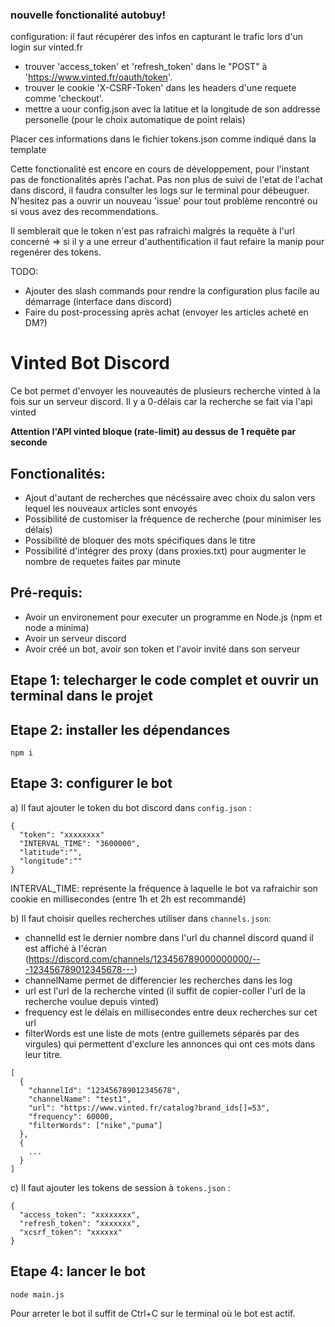 ### nouvelle fonctionalité autobuy!

configuration:
  il faut récupérer des infos en capturant le trafic lors d'un login sur vinted.fr
  - trouver 'access_token' et 'refresh_token' dans le "POST" à 'https://www.vinted.fr/oauth/token'.
  - trouver le cookie 'X-CSRF-Token' dans les headers d'une requete comme 'checkout'.
  - mettre a uour config.json avec la latitue et la longitude de son addresse personelle (pour le choix automatique de point relais)

Placer ces informations dans le fichier tokens.json comme indiqué dans la template

Cette fonctionalité est encore en cours de développement, pour l'instant pas de fonctionalités après l'achat.
Pas non plus de suivi de l'etat de l'achat dans discord, il faudra consulter les logs sur le terminal pour débeuguer.
N'hesitez pas a ouvrir un nouveau 'issue' pour tout problème rencontré ou si vous avez des recommendations.

Il semblerait que le token n'est pas rafraichi malgrés la requête à l'url concerné => si il y a une erreur d'authentification il faut refaire la manip pour regenérer des tokens.

TODO:
- Ajouter des slash commands pour rendre la configuration plus facile au démarrage (interface dans discord)
- Faire du post-processing après achat (envoyer les articles acheté en DM?)




# Vinted Bot Discord

Ce bot permet d'envoyer les nouveautés de plusieurs recherche vinted à la fois sur un serveur discord. Il y a 0-délais car la recherche se fait via l'api vinted

**Attention l'API vinted bloque (rate-limit) au dessus de 1 requête par seconde</font>**

Fonctionalités:
----------
- Ajout d'autant de recherches que nécéssaire avec choix du salon vers lequel les nouveaux articles sont envoyés
- Possibilité de customiser la fréquence de recherche (pour minimiser les délais)
- Possibilité de bloquer des mots spécifiques dans le titre
- Possibilité d'intégrer des proxy (dans proxies.txt) pour augmenter le nombre de requetes faites par minute


Pré-requis:
----------

- Avoir un environement pour executer un programme en Node.js (npm et node a minima)
- Avoir un serveur discord
- Avoir créé un bot, avoir son token et l'avoir invité dans son serveur


Etape 1: telecharger le code complet et ouvrir un terminal dans le projet
-------

Etape 2: installer les dépendances
-------
```
npm i
```

Etape 3: configurer le bot
-------

a) Il faut ajouter le token du bot discord dans `config.json` :
```
{
  "token": "xxxxxxxx"
  "INTERVAL_TIME": "3600000",
  "latitude":"",
  "longitude":""
}
```

INTERVAL_TIME: représente la fréquence à laquelle le bot va rafraichir son cookie en millisecondes (entre 1h et 2h est recommandé)

b) Il faut choisir quelles recherches utiliser dans `channels.json`:
  - channelId est le dernier nombre dans l'url du channel discord quand il est affiché à l'écran
(https://discord.com/channels/123456789000000000/---123456789012345678---)
  - channelName permet de differencier les recherches dans les log
  - url est l'url de la recherche vinted (il suffit de copier-coller l'url de la recherche voulue depuis vinted)
  - frequency est le délais en millisecondes entre deux recherches sur cet url
  - filterWords est une liste de mots (entre guillemets séparés par des virgules) qui permettent d'exclure les annonces qui ont ces mots dans leur titre.

```
[
  {
    "channelId": "123456789012345678",
    "channelName": "test1",
    "url": "https://www.vinted.fr/catalog?brand_ids[]=53",
    "frequency": 60000,
    "filterWords": ["nike","puma"]
  },
  {
    ...
  }
]
```

c) Il faut ajouter les tokens de session à `tokens.json` :
```
{
  "access_token": "xxxxxxxx",
  "refresh_token": "xxxxxxx",
  "xcsrf_token": "xxxxxx"
}
```


Etape 4: lancer le bot
-------
```
node main.js
```

Pour arreter le bot il suffit de Ctrl+C sur le terminal où le bot est actif.

